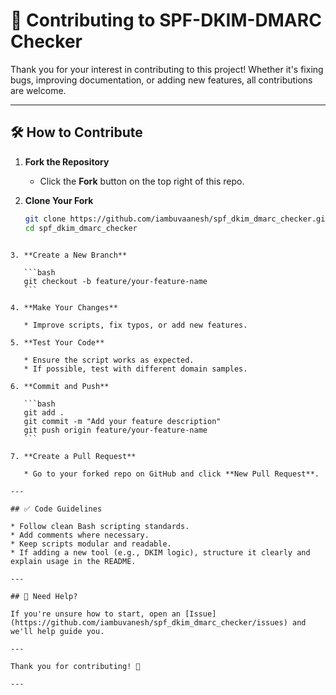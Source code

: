 # 🤝 Contributing to SPF-DKIM-DMARC Checker

Thank you for your interest in contributing to this project! Whether it's fixing bugs, improving documentation, or adding new features, all contributions are welcome.

---

## 🛠️ How to Contribute

1. **Fork the Repository**
   - Click the **Fork** button on the top right of this repo.

2. **Clone Your Fork**
   ```bash
   git clone https://github.com/iambuvaanesh/spf_dkim_dmarc_checker.git
   cd spf_dkim_dmarc_checker
````

3. **Create a New Branch**

   ```bash
   git checkout -b feature/your-feature-name
   ```

4. **Make Your Changes**

   * Improve scripts, fix typos, or add new features.

5. **Test Your Code**

   * Ensure the script works as expected.
   * If possible, test with different domain samples.

6. **Commit and Push**

   ```bash
   git add .
   git commit -m "Add your feature description"
   git push origin feature/your-feature-name
   ```

7. **Create a Pull Request**

   * Go to your forked repo on GitHub and click **New Pull Request**.

---

## ✅ Code Guidelines

* Follow clean Bash scripting standards.
* Add comments where necessary.
* Keep scripts modular and readable.
* If adding a new tool (e.g., DKIM logic), structure it clearly and explain usage in the README.

---

## 💬 Need Help?

If you're unsure how to start, open an [Issue](https://github.com/iambuvanesh/spf_dkim_dmarc_checker/issues) and we'll help guide you.

---

Thank you for contributing! 🚀

---


